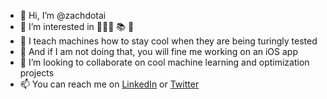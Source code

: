 - 👋 Hi, I’m @zachdotai
- 👀 I’m interested in 👨🏻‍💻 📚 🧬
- 🌱 I teach machines how to stay cool when they are being turingly tested
- 🍎 And if I am not doing that, you will fine me working on an iOS app
- 💞️ I’m looking to collaborate on cool machine learning and optimization projects
- 📫 You can reach me on [LinkedIn](https://www.linkedin.com/in/ahmed-aly-msc-657264b4/) or [Twitter](https://twitter.com/zachdotai)

<!---
zachdotai/zachdotai is a ✨ special ✨ repository because its `README.md` (this file) appears on your GitHub profile.
You can click the Preview link to take a look at your changes.
--->

